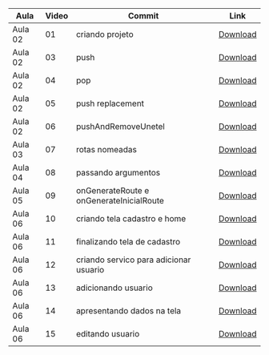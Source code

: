 Aula | Video | Commit | Link
------ | ------ | ------ | ------
Aula 02 | 01 | criando projeto | [Download](https://github.com/treinaweb/treinaweb-flutter-trabalhando-com-temas/archive/84f93a9f23a19fea639fa59749c8f5d7cb41b19a.zip)
Aula 02 | 03 | push | [Download](https://github.com/treinaweb/treinaweb-flutter-trabalhando-com-temas/archive/28732fc2d70160b1422571761409ee00bf33b268.zip)
Aula 02 | 04 | pop | [Download](https://github.com/treinaweb/treinaweb-flutter-trabalhando-com-temas/archive/4cda9b867d8404b0c5b18b7e71ebe29e0c12d9fd.zip)
Aula 02 | 05 | push replacement | [Download](https://github.com/treinaweb/treinaweb-flutter-trabalhando-com-temas/archive/b69bbbfc150368886bd8fea0e89df71c3b0a23a7.zip)
Aula 02 | 06 | pushAndRemoveUnetel | [Download](https://github.com/treinaweb/treinaweb-flutter-trabalhando-com-temas/archive/9838b4a5ecd3799c851a3b4d0ed4ba8587fc2839.zip)
Aula 03 | 07 | rotas nomeadas | [Download](https://github.com/treinaweb/treinaweb-flutter-trabalhando-com-temas/archive/f71860f8be2801446d7a8da4f4b22cefa07352b2.zip)
Aula 04 | 08 | passando argumentos | [Download](https://github.com/treinaweb/treinaweb-flutter-trabalhando-com-temas/archive/3fb2fe5561e6cc4e6bab15988afb5053c73fd94d.zip)
Aula 05 | 09 | onGenerateRoute e onGenerateInicialRoute | [Download](https://github.com/treinaweb/treinaweb-flutter-trabalhando-com-temas/archive/512d85f2d9d7909b766c2884bf30f0416d1eaa46.zip)
Aula 06 | 10 | criando tela cadastro e home | [Download](https://github.com/treinaweb/treinaweb-flutter-trabalhando-com-temas/archive/2197903d88821603b6a4f6b1c04c99b0d12666a0.zip)
Aula 06 | 11 | finalizando tela de cadastro | [Download](https://github.com/treinaweb/treinaweb-flutter-trabalhando-com-temas/archive/f15ab1859011171776e396ba5f0a7ad32b55863d.zip)
Aula 06 | 12 | criando servico para adicionar usuario | [Download](https://github.com/treinaweb/treinaweb-flutter-trabalhando-com-temas/archive/b9b2d354acefe08ecbf822b7d21b909c0ddafbfb.zip)
Aula 06 | 13 | adicionando usuario | [Download](https://github.com/treinaweb/treinaweb-flutter-trabalhando-com-temas/archive/f570d43d6852e3ea5ee31f9e2443f191401bc88c.zip)
Aula 06 | 14 | apresentando dados na tela | [Download](https://github.com/treinaweb/treinaweb-flutter-trabalhando-com-temas/archive/f5a9ee0ce1abe2395b3931f760325d0b7db9167e.zip)
Aula 06 | 15 | editando usuario | [Download](https://github.com/treinaweb/treinaweb-flutter-trabalhando-com-temas/archive/ad52bf5e6d049662a089ec559c1d4179a9a2fe9a.zip)